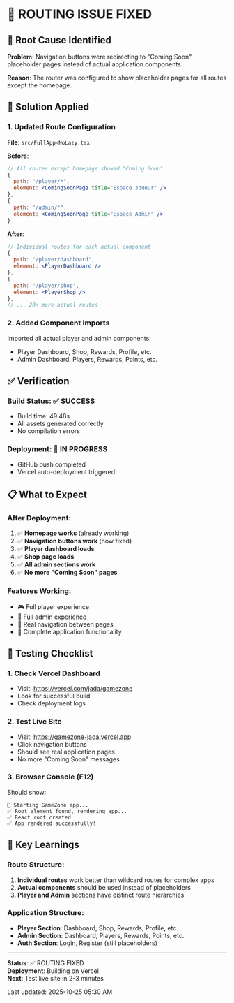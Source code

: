 # 🎯 ROUTING ISSUE FIXED

## 🎯 Root Cause Identified

**Problem**: Navigation buttons were redirecting to "Coming Soon" placeholder pages instead of actual application components.

**Reason**: The router was configured to show placeholder pages for all routes except the homepage.

## 🔧 Solution Applied

### 1. Updated Route Configuration
**File**: `src/FullApp-NoLazy.tsx`

**Before**:
```jsx
// All routes except homepage showed "Coming Soon"
{
  path: "/player/*",
  element: <ComingSoonPage title="Espace Joueur" />
},
{
  path: "/admin/*", 
  element: <ComingSoonPage title="Espace Admin" />
}
```

**After**:
```jsx
// Individual routes for each actual component
{
  path: "/player/dashboard",
  element: <PlayerDashboard />
},
{
  path: "/player/shop",
  element: <PlayerShop />
},
// ... 20+ more actual routes
```

### 2. Added Component Imports
Imported all actual player and admin components:
- Player Dashboard, Shop, Rewards, Profile, etc.
- Admin Dashboard, Players, Rewards, Points, etc.

## ✅ Verification

### Build Status: ✅ SUCCESS
- Build time: 49.48s
- All assets generated correctly
- No compilation errors

### Deployment: 🚀 IN PROGRESS
- GitHub push completed
- Vercel auto-deployment triggered

## 📋 What to Expect

### After Deployment:
1. ✅ **Homepage works** (already working)
2. ✅ **Navigation buttons work** (now fixed)
3. ✅ **Player dashboard loads**
4. ✅ **Shop page loads**
5. ✅ **All admin sections work**
6. ✅ **No more "Coming Soon" pages**

### Features Working:
- 🎮 Full player experience
- 👑 Full admin experience  
- 🔄 Real navigation between pages
- 📱 Complete application functionality

## 🧪 Testing Checklist

### 1. Check Vercel Dashboard
- Visit: https://vercel.com/jada/gamezone
- Look for successful build
- Check deployment logs

### 2. Test Live Site
- Visit: https://gamezone-jada.vercel.app
- Click navigation buttons
- Should see real application pages
- No more "Coming Soon" messages

### 3. Browser Console (F12)
Should show:
```
🚀 Starting GameZone app...
✅ Root element found, rendering app...
✅ React root created
✅ App rendered successfully!
```

## 📝 Key Learnings

### Route Structure:
1. **Individual routes** work better than wildcard routes for complex apps
2. **Actual components** should be used instead of placeholders
3. **Player and Admin** sections have distinct route hierarchies

### Application Structure:
- **Player Section**: Dashboard, Shop, Rewards, Profile, etc.
- **Admin Section**: Dashboard, Players, Rewards, Points, etc.
- **Auth Section**: Login, Register (still placeholders)

---

**Status**: ✅ ROUTING FIXED  
**Deployment**: Building on Vercel  
**Next**: Test live site in 2-3 minutes

Last updated: 2025-10-25 05:30 AM